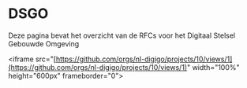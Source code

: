 # DSGO

Deze pagina bevat het overzicht van de RFCs voor het Digitaal Stelsel Gebouwde Omgeving

\<iframe src="[https://github.com/orgs/nl-digigo/projects/10/views/1](https://github.com/orgs/nl-digigo/projects/10/views/1)"  width="100%" height="600px" frameborder="0">

